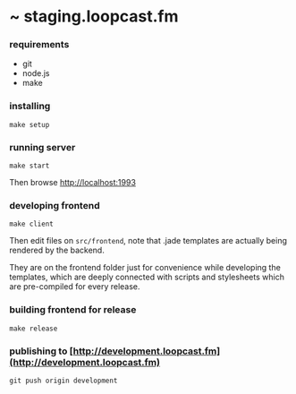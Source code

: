 # ~ staging.loopcast.fm
  
### requirements

 - git
 - node.js
 - make

### installing

````
make setup
````

### running server

````
make start
````

Then browse [http://localhost:1993](http://localhost:1993)

### developing frontend

````
make client
````

Then edit files on ````src/frontend````, note that .jade templates are actually being rendered by the backend.

They are on the frontend folder just for convenience while developing the templates, which are deeply connected with scripts and stylesheets which are pre-compiled for every release.


### building frontend for release

````
make release
````

### publishing to [http://development.loopcast.fm](http://development.loopcast.fm)

````
git push origin development
````
